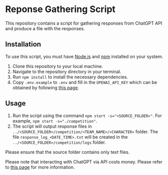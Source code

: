 # Reponse Gathering Script

This repository contains a script for gathering responses from ChatGPT API and produce a file with the responses.

## Installation

To use this script, you must have <a href="https://nodejs.org/en/" target="_new">Node.js</a> and <a href="https://www.npmjs.com/" target="_new">npm</a> installed on your system.

1. Clone this repository to your local machine.
2. Navigate to the repository directory in your terminal.
3. Run `npm install` to install the necessary dependencies.
4. Copy `.env.example` to `.env` and fill in the `OPENAI_API_KEY` which can be obtained by following [this page](https://platform.openai.com/docs/api-reference/making-requests).

## Usage

1. Run the script using the command `npm start -s="<SOURCE_FOLDER>"`. For example, `npm start -s="./competition"`.
2. The script will output response files in `../<SOURCE_FOLDER>/competition/<TEAM_NAME>/<CHARACTER>` folder. The file `response_log_<DATE_TIME>.txt` will be created in the `../<SOURCE_FOLDER>/competition/logs` folder.

Please ensure that the source folder contains only text files.

Please note that interacting with ChatGPT via API costs money. Please refer to [this page](https://openai.com/pricing) for more information.
